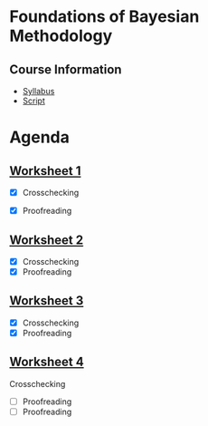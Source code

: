 # Foundations of Bayesian Methodology

## Course Information

* [Syllabus](Info/syllabus_STA421_FBM_FS22.pdf)
* [Script](Script/script_fbm2022_chapters_1-4.pdf)



# Agenda

## [Worksheet 1](./01WorkSheet/01worksheet.pdf)

- [x] Crosschecking

- [x] Proofreading

## [Worksheet 2](./02WorkSheet/02worksheet.pdf)

- [x] Crosschecking
- [x] Proofreading

## [Worksheet 3](./03WorkSheet/03worksheet.pdf)

- [x] Crosschecking
- [x] Proofreading

## [Worksheet 4](./04WorkSheet/04worksheet.pdf)

Crosschecking

- [ ] Proofreading
- [ ] Proofreading